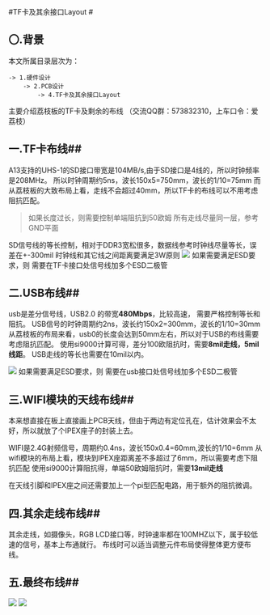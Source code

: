 #TF卡及其余接口Layout #
## 〇.背景 ##
本文所属目录层次为：  

```
-> 1.硬件设计 
	-> 2.PCB设计 
		-> 4.TF卡及其余接口Layout
```
主要介绍荔枝板的TF卡及剩余的布线
（交流QQ群：573832310，上车口令：爱荔枝）

## 一.TF卡布线##
A13支持的UHS-1的SD接口带宽是104MB/s,由于SD接口是4线的，所以时钟频率是208MHz。
所以时钟周期约5ns，波长150x5=750mm，波长的1/10=75mm
而从荔枝板的大致布局上看，走线不会超过40mm，所以TF卡的布线可以不用考虑阻抗匹配。

> 如果长度过长，则需要控制单端阻抗到50欧姆
> 所有走线尽量同一层，参考GND平面

SD信号线的等长控制，相对于DDR3宽松很多，数据线参考时钟线尽量等长，误差在+-300mil
时钟线和其它线之间距离要满足3W原则
![](http://7xvwj0.com1.z0.glb.clouddn.com/16-7-27/48615677.jpg)
如果需要满足ESD要求，则 需要在TF卡接口处信号线加多个ESD二极管


## 二.USB布线##
usb是差分信号线，USB2.0 的带宽**480Mbps**，比较高速， 需要严格控制等长和阻抗。
USB信号的时钟周期约2ns，波长约150x2=300mm，波长的1/10=30mm
从荔枝板的布局来看，usb0的长度会达到50mm左右，所以对于USB的布线需要考虑阻抗匹配。
使用si9000计算可得，差分100欧阻抗时，需要**8mil走线，5mil线距**。
USB走线的等长也需要在10mil以内。

![](http://7xvwj0.com1.z0.glb.clouddn.com/16-7-27/43532268.jpg)
如果需要满足ESD要求，则 需要在usb接口处信号线加多个ESD二极管

## 三.WIFI模块的天线布线##
本来想直接在板上直接画上PCB天线，但由于两边有定位孔在，估计效果会不太好，所以就放了个IPEX座子的封装上去。

WIFI是2.4G射频信号，周期约0.4ns，波长150x0.4=60mm,波长的1/10=6mm
从wifi模块的布局上看，模块到IPEX座距离差不多超过了6mm，所以需要考虑下阻抗匹配
使用si9000计算阻抗得，单端50欧姆阻抗时，需要**13mil走线**

在天线引脚和IPEX座之间还需要加上一个pi型匹配电路，用于额外的阻抗微调。

## 四.其余走线布线##
其余走线，如摄像头，RGB LCD接口等，时钟速率都在100MHZ以下，属于较低速的信号，基本上布通就行。
布线时可以适当调整元件布局使得整体更方便布线。

## 五.最终布线##
![](http://7xvwj0.com1.z0.glb.clouddn.com/16-7-27/28679899.jpg)
![](http://7xvwj0.com1.z0.glb.clouddn.com/16-7-27/4100876.jpg)
